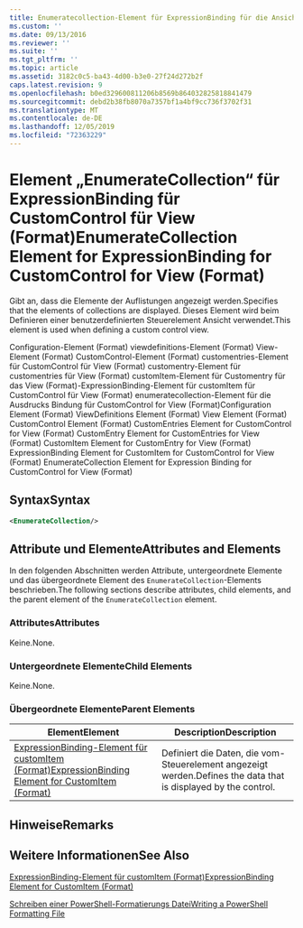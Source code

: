 ```yaml
---
title: Enumeratecollection-Element für ExpressionBinding für die Ansicht (Format) | Microsoft-Dokumentation
ms.custom: ''
ms.date: 09/13/2016
ms.reviewer: ''
ms.suite: ''
ms.tgt_pltfrm: ''
ms.topic: article
ms.assetid: 3182c0c5-ba43-4d00-b3e0-27f24d272b2f
caps.latest.revision: 9
ms.openlocfilehash: b0ed329600811206b8569b864032825818841479
ms.sourcegitcommit: debd2b38fb8070a7357bf1a4bf9cc736f3702f31
ms.translationtype: MT
ms.contentlocale: de-DE
ms.lasthandoff: 12/05/2019
ms.locfileid: "72363229"
---
```

# <a name="enumeratecollection-element-for-expressionbinding-for-customcontrol-for-view-format"></a><span data-ttu-id="807f6-102">Element „EnumerateCollection“ für ExpressionBinding für CustomControl für View (Format)</span><span class="sxs-lookup"><span data-stu-id="807f6-102">EnumerateCollection Element for ExpressionBinding for CustomControl for View (Format)</span></span>

<span data-ttu-id="807f6-103">Gibt an, dass die Elemente der Auflistungen angezeigt werden.</span><span class="sxs-lookup"><span data-stu-id="807f6-103">Specifies that the elements of collections are displayed.</span></span> <span data-ttu-id="807f6-104">Dieses Element wird beim Definieren einer benutzerdefinierten Steuerelement Ansicht verwendet.</span><span class="sxs-lookup"><span data-stu-id="807f6-104">This element is used when defining a custom control view.</span></span>

<span data-ttu-id="807f6-105">Configuration-Element (Format) viewdefinitions-Element (Format) View-Element (Format) CustomControl-Element (Format) customentries-Element für CustomControl für View (Format) customentry-Element für customentries für View (Format) customItem-Element für Customentry für das View (Format)-ExpressionBinding-Element für customItem für CustomControl für View (Format) enumeratecollection-Element für die Ausdrucks Bindung für CustomControl for View (Format)</span><span class="sxs-lookup"><span data-stu-id="807f6-105">Configuration Element (Format) ViewDefinitions Element (Format) View Element (Format) CustomControl Element (Format) CustomEntries Element for CustomControl for View (Format) CustomEntry Element for CustomEntries for View (Format) CustomItem Element for CustomEntry for View (Format) ExpressionBinding Element for CustomItem for CustomControl for View (Format) EnumerateCollection Element for Expression Binding for CustomControl for View (Format)</span></span>

## <a name="syntax"></a><span data-ttu-id="807f6-106">Syntax</span><span class="sxs-lookup"><span data-stu-id="807f6-106">Syntax</span></span>

```xml
<EnumerateCollection/>
```

## <a name="attributes-and-elements"></a><span data-ttu-id="807f6-107">Attribute und Elemente</span><span class="sxs-lookup"><span data-stu-id="807f6-107">Attributes and Elements</span></span>

<span data-ttu-id="807f6-108">In den folgenden Abschnitten werden Attribute, untergeordnete Elemente und das übergeordnete Element des `EnumerateCollection`-Elements beschrieben.</span><span class="sxs-lookup"><span data-stu-id="807f6-108">The following sections describe attributes, child elements, and the parent element of the `EnumerateCollection` element.</span></span>

### <a name="attributes"></a><span data-ttu-id="807f6-109">Attributes</span><span class="sxs-lookup"><span data-stu-id="807f6-109">Attributes</span></span>

<span data-ttu-id="807f6-110">Keine.</span><span class="sxs-lookup"><span data-stu-id="807f6-110">None.</span></span>

### <a name="child-elements"></a><span data-ttu-id="807f6-111">Untergeordnete Elemente</span><span class="sxs-lookup"><span data-stu-id="807f6-111">Child Elements</span></span>

<span data-ttu-id="807f6-112">Keine.</span><span class="sxs-lookup"><span data-stu-id="807f6-112">None.</span></span>

### <a name="parent-elements"></a><span data-ttu-id="807f6-113">Übergeordnete Elemente</span><span class="sxs-lookup"><span data-stu-id="807f6-113">Parent Elements</span></span>

|<span data-ttu-id="807f6-114">Element</span><span class="sxs-lookup"><span data-stu-id="807f6-114">Element</span></span>|<span data-ttu-id="807f6-115">Description</span><span class="sxs-lookup"><span data-stu-id="807f6-115">Description</span></span>|
|-------------|-----------------|
|[<span data-ttu-id="807f6-116">ExpressionBinding-Element für customItem (Format)</span><span class="sxs-lookup"><span data-stu-id="807f6-116">ExpressionBinding Element for CustomItem (Format)</span></span>](./expressionbinding-element-for-customitem-for-controls-for-configuration-format.md)|<span data-ttu-id="807f6-117">Definiert die Daten, die vom-Steuerelement angezeigt werden.</span><span class="sxs-lookup"><span data-stu-id="807f6-117">Defines the data that is displayed by the control.</span></span>|

## <a name="remarks"></a><span data-ttu-id="807f6-118">Hinweise</span><span class="sxs-lookup"><span data-stu-id="807f6-118">Remarks</span></span>

## <a name="see-also"></a><span data-ttu-id="807f6-119">Weitere Informationen</span><span class="sxs-lookup"><span data-stu-id="807f6-119">See Also</span></span>

[<span data-ttu-id="807f6-120">ExpressionBinding-Element für customItem (Format)</span><span class="sxs-lookup"><span data-stu-id="807f6-120">ExpressionBinding Element for CustomItem (Format)</span></span>](./expressionbinding-element-for-customitem-for-controls-for-configuration-format.md)

[<span data-ttu-id="807f6-121">Schreiben einer PowerShell-Formatierungs Datei</span><span class="sxs-lookup"><span data-stu-id="807f6-121">Writing a PowerShell Formatting File</span></span>](./writing-a-powershell-formatting-file.md)
